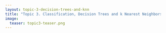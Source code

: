 ```yaml
---
layout: topic-3-decision-trees-and-knn
title: "Topic 3. Classification, Decision Trees and k Nearest Neighbors"
image:
  teaser: topic3-teaser.png
---
```


